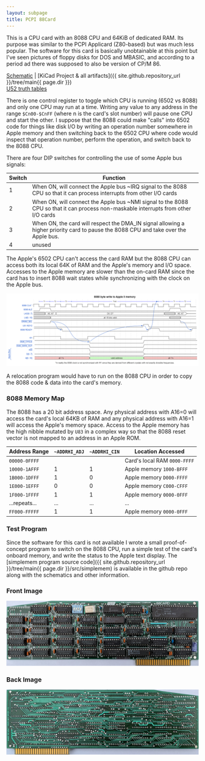 ```yaml
---
layout: subpage
title: PCPI 88Card
---
```

This is a CPU card with an 8088 CPU and 64KiB of dedicated RAM. Its purpose was similar to the PCPI Applicard
(Z80-based) but was much less popular. The software for this card is basically unobtainable at this point but
I've seen pictures of floppy disks for DOS and MBASIC, and according to a period ad there was supposed to also
be version of CP/M 86.

[Schematic](Schematic.pdf) | [KiCad Project & all artifacts]({{ site.github.repository_url }}/tree/main{{ page.dir }})  
[U52 truth tables](PAL12L6_U52_tables.md)

There is one control register to toggle which CPU is running (6502 vs 8088) and only one CPU may run at a time. Writing
any value to any address in the range `$Cn00-$CnFF` (where n is the card's slot number) will pause one CPU and start
the other. I suppose that the 8088 could make "calls" into 6502 code for things like disk I/O by writing an operation
number somewhere in Apple memory and then switching back to the 6502 CPU where code would inspect that operation number,
perform the operation, and switch back to the 8088 CPU.

There are four DIP switches for controlling the use of some Apple bus signals:

|   Switch   | Function |
| ---------- | -------- |
|      1     | When ON, will connect the Apple bus ~IRQ signal to the 8088 CPU so that it can process interrupts from other I/O cards              |
|      2     | When ON, will connect the Apple bus ~NMI signal to the 8088 CPU so that it can process non-maskable interrupts from other I/O cards |
|      3     | When ON, the card will respect the DMA_IN signal allowing a higher priority card to pause the 8088 CPU and take over the Apple bus. |
|      4     | unused   |

The Apple's 6502 CPU can't access the card RAM but the 8088 CPU can access both its local 64K of RAM and the Apple's
memory and I/O space. Accesses to the Apple memory are slower than the on-card RAM since the card has to insert 8088
wait states while synchronizing with the clock on the Apple bus.

![Timing diagram for an Apple memory write](8088_byte_write_to_apple_memory.png)

A relocation program would have to run on the 8088 CPU in order to copy the 8088 code & data into the card's memory.


### 8088 Memory Map

The 8088 has a 20 bit address space. Any physical address with A16=0 will access the card's local 64KB of RAM and any
physical address with A16=1 will access the Apple's memory space. Access to the Apple memory has the high nibble mutated
by `U83` in a complex way so that the 8088 reset vector is not mapped to an address in an Apple ROM.

| Address Range | `~ADDRHI_ADJ` | `~ADDRHI_CIN` | Location Accessed            | 
| ------------- | ------------- | ------------- | ---------------------------- |
| `00000-0FFFF` |               |               | Card's local RAM `0000-FFFF` |
| `10000-1AFFF` |       1       |       1       | Apple memory `1000-BFFF`     |
| `1B000-1DFFF` |       1       |       0       | Apple memory `D000-FFFF`     |
| `1E000-1EFFF` |       0       |       0       | Apple memory `C000-CFFF`     |
| `1F000-1FFFF` |       1       |       1       | Apple memory `0000-0FFF `    |
| ...repeats... |      ...      |      ...      | ...                          |
| `FF000-FFFFF` |       1       |       1       | Apple memory `0000-0FFF`     |



### Test Program

Since the software for this card is not available I wrote a small proof-of-concept program to switch on the 8088 CPU, run a
simple test of the card's onboard memory, and write the status to the Apple text display.
The [simplemem program source code]({{ site.github.repository_url }}/tree/main{{ page.dir }}/src/simplemem) is available in
the github repo along with the schematics and other information.


### Front Image

![front](front.jpg)

### Back Image

![back](back.jpg)
